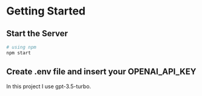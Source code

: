 # Getting Started

##  Start the Server

```bash
# using npm
npm start
```
## Create .env file and insert your OPENAI_API_KEY

In this project I use gpt-3.5-turbo.